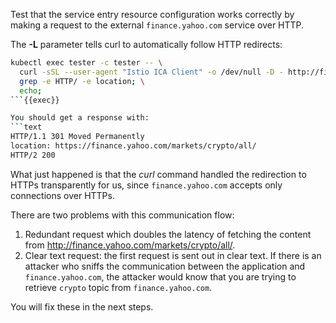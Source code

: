 Test that the service entry resource configuration works correctly by making a request
to the external `finance.yahoo.com` service over HTTP.

The **-L** parameter tells curl to automatically follow HTTP redirects:

```bash
kubectl exec tester -c tester -- \
  curl -sSL --user-agent "Istio ICA Client" -o /dev/null -D - http://finance.yahoo.com/markets/crypto/all/ | \
  grep -e HTTP/ -e location; \
  echo;
```{{exec}}

You should get a response with:
```text
HTTP/1.1 301 Moved Permanently
location: https://finance.yahoo.com/markets/crypto/all/
HTTP/2 200
```

What just happened is that the *curl* command handled the redirection to HTTPs transparently for us,
since `finance.yahoo.com` accepts only connections over HTTPs.

There are two problems with this communication flow:

1. Redundant request which doubles the latency of fetching the content from http://finance.yahoo.com/markets/crypto/all/.
2. Clear text request: the first request is sent out in clear text. If there is an attacker who sniffs
the communication between the application and `finance.yahoo.com`,
the attacker would know that you are trying to retrieve `crypto` topic from `finance.yahoo.com`.

You will fix these in the next steps.
